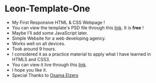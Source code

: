 # Leon-Template-One
<ul>
  <li>My First Responsive HTML &amp; CSS Webpage !</li>
  <li>You can view the template's PSD file through this <a href="https://www.graphberry.com/item/leon-psd-agency-template" target="_blank">link</a>. It is <b>free</b> !</li>
  <li>Maybe I'll add some JavaScript later.</li>
  <li>Simple Website for a web developing agency.</li>
  <li>Works well on all devices.</li>
  <li>Took around 9 hours.</li>
  <li>I considered it as a practice material to apply what I have learned in HTML5 and CSS3.</li>
  <li>You can view it live through this <a href="https://rafay-leon-template.netlify.app/" target="_blank">link</a>.</li>
  <li>I hope you like it. <i class="fas fa-heart"></i></li>
  <li>Special Thanks to <a href="https://www.youtube.com/playlist?list=PLDoPjvoNmBAzHSjcR-HnW9tnxyuye8KbF" target="_blank">Osama Elzero</a></li>
</ul>
